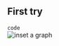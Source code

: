 ## First try  
```code```  
![inset a graph](https://xiaoshimimi.github.io/images/2016-10-01/img1.jpg)
